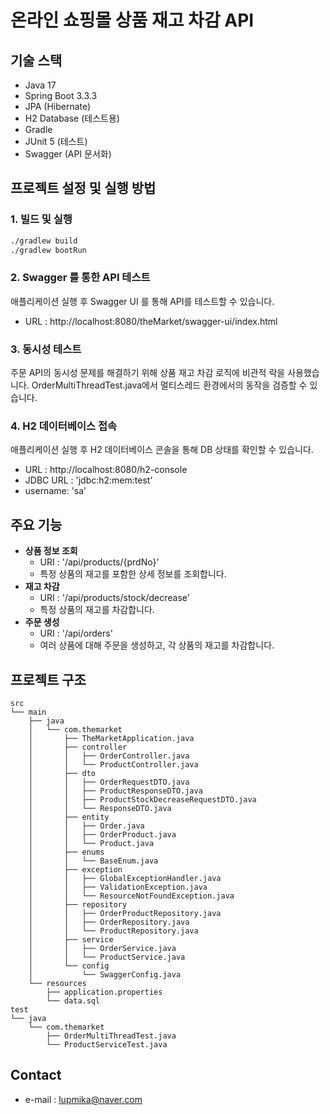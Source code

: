 # 온라인 쇼핑몰 상품 재고 차감 API

## 기술 스택
- Java 17
- Spring Boot 3.3.3
- JPA (Hibernate)
- H2 Database (테스트용)
- Gradle
- JUnit 5 (테스트)
- Swagger (API 문서화)

## 프로젝트 설정 및 실행 방법

### 1. 빌드 및 실행
```bash
./gradlew build
./gradlew bootRun
```
### 2. Swagger 를 통한 API 테스트
애플리케이션 실행 후 Swagger UI 를 통해 API를 테스트할 수 있습니다.
- URL : http://localhost:8080/theMarket/swagger-ui/index.html

### 3. 동시성 테스트 
주문 API의 동시성 문제를 해결하기 위해 상품 재고 차감 로직에 비관적 락을 사용했습니다.
OrderMultiThreadTest.java에서 멀티스레드 환경에서의 동작을 검증할 수 있습니다.

### 4. H2 데이터베이스 접속
애플리케이션 실행 후 H2 데이터베이스 콘솔을 통해 DB 상태를 확인할 수 있습니다.
- URL : http://localhost:8080/h2-console
- JDBC URL : 'jdbc:h2:mem:test'
- username: 'sa'

## 주요 기능
- **상품 정보 조회**
  - URI : '/api/products/{prdNo}' 
  - 특정 상품의 재고를 포함한 상세 정보를 조회합니다.
- **재고 차감**
  - URI : '/api/products/stock/decrease'
  - 특정 상품의 재고를 차감합니다.
- **주문 생성**
  - URI : '/api/orders'
  - 여러 상품에 대해 주문을 생성하고, 각 상품의 재고를 차감합니다.

## 프로젝트 구조
```
src
└── main
    ├── java
    │   └── com.themarket
    │       ├── TheMarketApplication.java
    │       ├── controller
    │       │   ├── OrderController.java
    │       │   └── ProductController.java
    │       ├── dto
    │       │   ├── OrderRequestDTO.java
    │       │   ├── ProductResponseDTO.java
    │       │   ├── ProductStockDecreaseRequestDTO.java
    │       │   └── ResponseDTO.java
    │       ├── entity
    │       │   ├── Order.java
    │       │   ├── OrderProduct.java
    │       │   └── Product.java
    │       ├── enums
    │       │   └── BaseEnum.java
    │       ├── exception
    │       │   ├── GlobalExceptionHandler.java
    │       │   ├── ValidationException.java
    │       │   └── ResourceNotFoundException.java
    │       ├── repository
    │       │   ├── OrderProductRepository.java
    │       │   ├── OrderRepository.java
    │       │   └── ProductRepository.java
    │       ├── service
    │       │   ├── OrderService.java
    │       │   └── ProductService.java
    │       └── config
    │           └── SwaggerConfig.java
    └── resources
        ├── application.properties
        └── data.sql
test
└── java
    └── com.themarket
        ├── OrderMultiThreadTest.java
        └── ProductServiceTest.java
```

## Contact
- e-mail : lupmika@naver.com